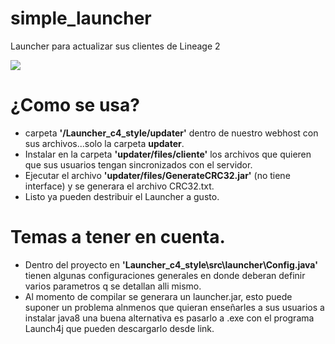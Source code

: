 # simple_launcher

Launcher para actualizar sus clientes de Lineage 2

<img src="https://repository-images.githubusercontent.com/315958706/48a9c580-2f10-11eb-88e9-31e19e335d46"/>

# ¿Como se usa?
- carpeta <b>'/Launcher_c4_style/updater'</b> dentro de nuestro webhost con sus archivos...solo la carpeta <b>updater</b>.
- Instalar en la carpeta <b>'updater/files/cliente'</b> los archivos que quieren que sus usuarios tengan sincronizados con el servidor.
- Ejecutar el archivo <b>'updater/files/GenerateCRC32.jar'</b> (no tiene interface) y se generara el archivo CRC32.txt.
- Listo ya pueden destribuir el Launcher a gusto.

# Temas a tener en cuenta.
- Dentro del proyecto en <b>'Launcher_c4_style\src\launcher\Config.java'</b> tienen algunas configuraciones generales en donde deberan definir varios parametros q se detallan alli mismo.
- Al momento de compilar se generara un launcher.jar, esto puede suponer un problema alnmenos que quieran enseñarles a sus usuarios a instalar java8 una buena alternativa es pasarlo a .exe 
con el programa Launch4j que pueden descargarlo desde <a src="http://launch4j.sourceforge.net/">link</a>.

